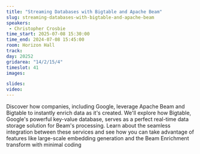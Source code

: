 ```yaml
---
title: "​Streaming Databases with Bigtable and Apache Beam"
slug: streaming-databases-with-bigtable-and-apache-beam
speakers:
 - Christopher Crosbie
time_start: 2025-07-08 15:30:00
time_end: 2024-07-08 15:45:00
room: Horizon Hall
track: 
day: 20252
gridarea: "14/2/15/4"
timeslot: 41 
images: 

slides:
video: 
---
```


Discover how companies, including Google, leverage Apache Beam and Bigtable to instantly enrich data as it's created. We'll explore how Bigtable, Google's powerful key-value database, serves as a perfect real-time data storage solution for Beam's processing. Learn about the seamless integration between these services and see how you can take advantage of features like large-scale embedding generation and the Beam Enrichment transform with minimal coding   